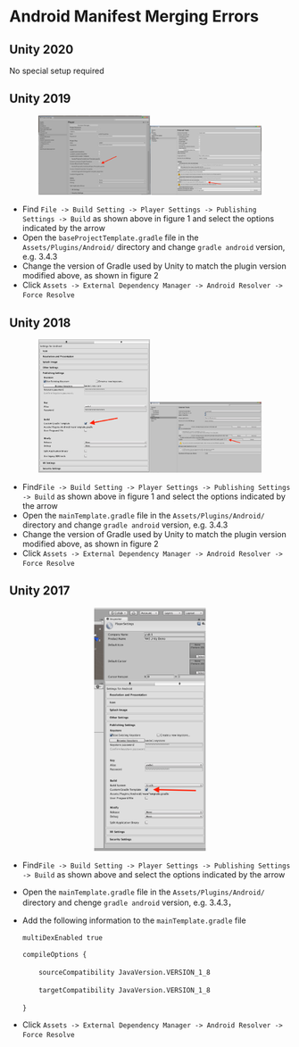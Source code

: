 # Android Manifest Merging Errors

## Unity 2020
No special setup required

## Unity 2019

<center class="half">
    <img src="./../resource/manifest-merging-errors-queries-1.png" width="200"/><img src="./../resource/manifest-merging-errors-queries-2.png" width="200"/>
</center>

* Find `File -> Build Setting -> Player Settings -> Publishing Settings -> Build` as shown above in figure 1 and select the options indicated by the arrow
* Open the `baseProjectTemplate.gradle` file in the `Assets/Plugins/Android/` directory and change `gradle android` version, e.g. 3.4.3
* Change the version of Gradle used by Unity to match the plugin version modified above, as shown in figure 2
* Click `Assets -> External Dependency Manager -> Android Resolver -> Force Resolve`


## Unity 2018

<center class="half">
    <img src="./../resource/manifest-merging-errors-queries-3.png" width="200"/><img src="./../resource/manifest-merging-errors-queries-4.png" width="200"/>
</center>

* Find`File -> Build Setting -> Player Settings -> Publishing Settings -> Build` as shown above in figure 1 and select the options indicated by the arrow
* Open the `mainTemplate.gradle` file in the `Assets/Plugins/Android/` directory and change `gradle android` version, e.g. 3.4.3
* Change the version of Gradle used by Unity to match the plugin version modified above, as shown in figure 2
* Click `Assets -> External Dependency Manager -> Android Resolver -> Force Resolve`

## Unity 2017

<center class="half">
    <img src="./../resource/manifest-merging-errors-queries-5.png" width="200"/>
</center>

* Find`File -> Build Setting -> Player Settings -> Publishing Settings -> Build` as shown above and select the options indicated by the arrow
* Open the `mainTemplate.gradle` file in the `Assets/Plugins/Android/` directory and chenge `gradle android` version, e.g. 3.4.3，
* Add the following information to the `mainTemplate.gradle` file

    ```
    multiDexEnabled true
    ```
    ```
    compileOptions {

        sourceCompatibility JavaVersion.VERSION_1_8

        targetCompatibility JavaVersion.VERSION_1_8

    }
    ```
 * Click `Assets -> External Dependency Manager -> Android Resolver -> Force Resolve`
